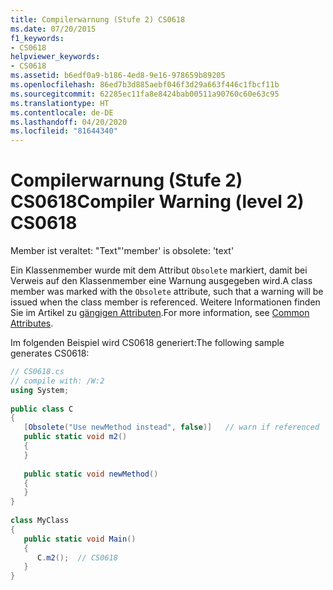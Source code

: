 ```yaml
---
title: Compilerwarnung (Stufe 2) CS0618
ms.date: 07/20/2015
f1_keywords:
- CS0618
helpviewer_keywords:
- CS0618
ms.assetid: b6edf0a9-b186-4ed8-9e16-978659b89205
ms.openlocfilehash: 86ed7b3d885aebf046f3d29a663f446c1fbcf11b
ms.sourcegitcommit: 62285ec11fa8e8424bab00511a90760c60e63c95
ms.translationtype: HT
ms.contentlocale: de-DE
ms.lasthandoff: 04/20/2020
ms.locfileid: "81644340"
---
```

# <a name="compiler-warning-level-2-cs0618"></a><span data-ttu-id="0104c-102">Compilerwarnung (Stufe 2) CS0618</span><span class="sxs-lookup"><span data-stu-id="0104c-102">Compiler Warning (level 2) CS0618</span></span>
<span data-ttu-id="0104c-103">Member ist veraltet: "Text"</span><span class="sxs-lookup"><span data-stu-id="0104c-103">'member' is obsolete: 'text'</span></span>  
  
 <span data-ttu-id="0104c-104">Ein Klassenmember wurde mit dem Attribut `Obsolete` markiert, damit bei Verweis auf den Klassenmember eine Warnung ausgegeben wird.</span><span class="sxs-lookup"><span data-stu-id="0104c-104">A class member was marked with the `Obsolete` attribute, such that a warning will be issued when the class member is referenced.</span></span> <span data-ttu-id="0104c-105">Weitere Informationen finden Sie im Artikel zu [gängigen Attributen](../attributes/global.md).</span><span class="sxs-lookup"><span data-stu-id="0104c-105">For more information, see [Common Attributes](../attributes/global.md).</span></span>  
  
 <span data-ttu-id="0104c-106">Im folgenden Beispiel wird CS0618 generiert:</span><span class="sxs-lookup"><span data-stu-id="0104c-106">The following sample generates CS0618:</span></span>  
  
```csharp  
// CS0618.cs  
// compile with: /W:2  
using System;  
  
public class C  
{  
   [Obsolete("Use newMethod instead", false)]   // warn if referenced  
   public static void m2()  
   {  
   }  
  
   public static void newMethod()  
   {  
   }  
}  
  
class MyClass  
{  
   public static void Main()  
   {  
      C.m2();  // CS0618  
   }  
}  
```
